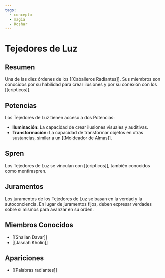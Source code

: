 ```yaml
---
tags:
  - concepto
  - magia
  - Roshar
---
```


# Tejedores de Luz

## Resumen
Una de las diez órdenes de los [[Caballeros Radiantes]]. Sus miembros son conocidos por su habilidad para crear ilusiones y por su conexión con los [[crípticos]].

## Potencias
Los Tejedores de Luz tienen acceso a dos Potencias:
- **Iluminación:** La capacidad de crear ilusiones visuales y auditivas.
- **Transformación:** La capacidad de transformar objetos en otras sustancias, similar a un [[Moldeador de Almas]].

## Spren
Los Tejedores de Luz se vinculan con [[crípticos]], también conocidos como mentiraspren.

## Juramentos
Los juramentos de los Tejedores de Luz se basan en la verdad y la autoconciencia. En lugar de juramentos fijos, deben expresar verdades sobre sí mismos para avanzar en su orden.

## Miembros Conocidos
* [[Shallan Davar]]
* [[Jasnah Kholin]]

## Apariciones
* [[Palabras radiantes]]
